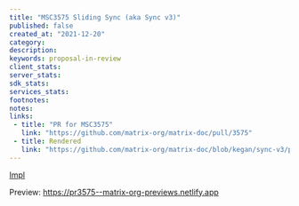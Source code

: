 ```yaml
---
title: "MSC3575 Sliding Sync (aka Sync v3)"
published: false
created_at: "2021-12-20"
category:
description:
keywords: proposal-in-review
client_stats:
server_stats:
sdk_stats:
services_stats:
footnotes:
notes:
links:
 - title: "PR for MSC3575"
   link: "https://github.com/matrix-org/matrix-doc/pull/3575"
 - title: Rendered
   link: "https://github.com/matrix-org/matrix-doc/blob/kegan/sync-v3/proposals/3575-sync.md"
---
```


[Impl](https://github.com/matrix-org/sync-v3)




















































<!-- Replace -->
Preview: https://pr3575--matrix-org-previews.netlify.app
<!-- Replace -->

